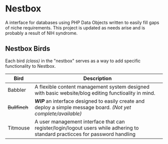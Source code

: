 # Nestbox
A interface for databases using PHP Data Objects written to easily fill gaps of niche requirements. This project is updated as needs arise and is probably a result of NIH syndrome.

## Nestbox Birds
Each bird *(class)* in the "nestbox" serves as a way to add specific functionality to Nestbox.

| Bird | Description |
| --- | --- |
| Babbler | A flexible content management system designed with basic website/blog editing functioality in mind. |
| ~~Bullfinch~~ | ***WIP*** an interface designed to easily create and deploy a simple message board. *(Not yet complete/available)* |
| Titmouse | A user management interface that can register/login/logout users while adhering to standard practicces for password handling |
